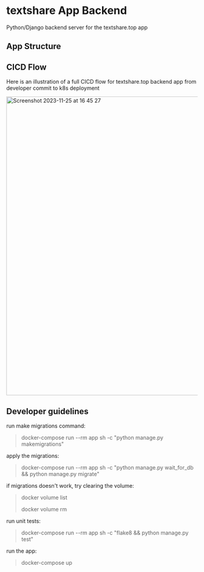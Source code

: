 # textshare App Backend
Python/Django backend server for the textshare.top app

## App Structure

## CICD Flow

Here is an illustration of a full CICD flow for textshare.top backend app from developer commit to k8s deployment

<img width="788" alt="Screenshot 2023-11-25 at 16 45 27" src="https://github.com/Softolite/textshare-app-api/assets/5890558/b64e1f56-2221-4314-97b1-a7c028e8172e">

## Developer guidelines

run make migrations command:
> docker-compose run --rm app sh -c "python manage.py makemigrations"

apply the migrations:
> docker-compose run --rm app sh -c "python manage.py wait_for_db && python manage.py migrate"

if migrations doesn't work, try clearing the volume:
> docker volume list
>
> docker volume rm <volume-id>

run unit tests:
> docker-compose run --rm app sh -c "flake8 && python manage.py test"

run the app:

> docker-compose up

